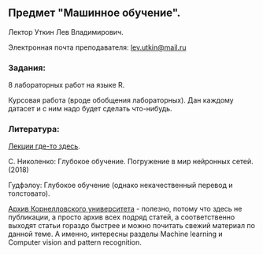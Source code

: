 ## Предмет "Машинное обучение".
Лектор Уткин Лев Владимирович.

Электронная почта преподавателя: lev.utkin@mail.ru

### Задания:

8 лабораторных работ на языке R.

Курсовая работа (вроде обобщения лабораторных). Дан каждому датасет и с ним надо будет сделать что-нибудь.

### Литература: 

[Лекции где-то здесь](https://neurotech.spbstu.ru/).

С. Николенко: Глубокое обучение. Погружение в мир нейронных сетей. (2018)

Гудфэлоу: Глубокое обучение (однако некачественный перевод и толстовато).

[Архив Корнелловского университета](https://arxiv.org/) - полезно, потому что здесь не публикации, а просто архив всех подряд статей, а соответственно выходят статьи гораздо быстрее и можно почитать свежий материал по данной теме. А именно, интересны разделы Machine learning и Computer vision and pattern recognition. 